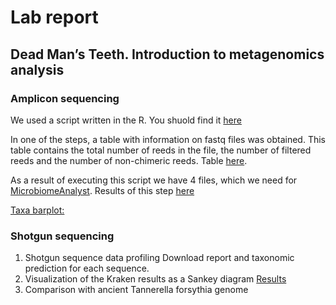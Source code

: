 # Lab report
## Dead Man’s Teeth. Introduction to metagenomics analysis
### Amplicon sequencing
We used a script written in the R. You shuold find it [here](https://github.com/rereremin/BI/tree/project7/scripts)

In one of the steps, a table with information on fastq files was obtained. This table contains the total number of reeds in the file, the number of filtered reeds and the number of non-chimeric reeds. Table [here](https://github.com/rereremin/BI/tree/project7/results).

As a result of executing this script we have 4 files, which we need for [MicrobiomeAnalyst](https://www.microbiomeanalyst.ca/MicrobiomeAnalyst/ModuleView.xhtml). Results of this step [here](https://github.com/rereremin/BI/tree/project7/results) 

[Taxa barplot: ]([file:///Users/nikitazherko/Downloads/taxa_alpha_2.svg](https://github.com/rereremin/BI/blob/project7/results/taxa_alpha_2.svg))

### Shotgun sequencing
1. Shotgun sequence data profiling
   Download report and taxonomic prediction for each sequence.
2. Visualization of the Kraken results as a Sankey diagram
   [Results](https://github.com/rereremin/BI/blob/project7/results/sankey-SRR957742_reads.report.html)
3. Comparison with ancient Tannerella forsythia genome
